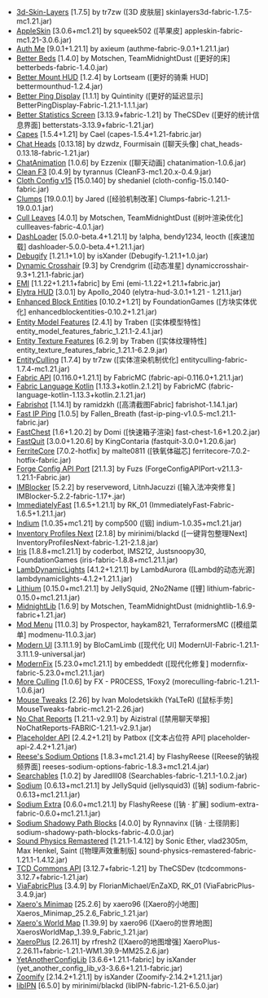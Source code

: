 - [3d\-Skin\-Layers](https://modrinth.com/mod/zV5r3pPn) [1\.7\.5] by tr7zw (\[3D 皮肤层\] skinlayers3d\-fabric\-1\.7\.5\-mc1\.21\.jar)
- [AppleSkin](https://modrinth.com/mod/EsAfCjCV) [3\.0\.6\+mc1\.21] by squeek502 (\[苹果皮\] appleskin\-fabric\-mc1\.21\-3\.0\.6\.jar)
- [Auth Me](https://modrinth.com/mod/yjgIrBjZ) [9\.0\.1\+1\.21\.1] by axieum (authme\-fabric\-9\.0\.1\+1\.21\.1\.jar)
- [Better Beds](https://modrinth.com/mod/kKwy3HU9) [1\.4\.0] by Motschen, TeamMidnightDust (\[更好的床\] betterbeds\-fabric\-1\.4\.0\.jar)
- [Better Mount HUD](https://modrinth.com/mod/kqJFAPU9) [1\.2\.4] by Lortseam (\[更好的骑乘 HUD\] bettermounthud\-1\.2\.4\.jar)
- [Better Ping Display](https://modrinth.com/mod/MS1ZMyR7) [1\.1\.1] by Quintinity (\[更好的延迟显示\] BetterPingDisplay\-Fabric\-1\.21\.1\-1\.1\.1\.jar)
- [Better Statistics Screen](https://modrinth.com/mod/n6PXGAoM) [3\.13\.9\+fabric\-1\.21] by TheCSDev (\[更好的统计信息界面\] betterstats\-3\.13\.9\+fabric\-1\.21\.jar)
- [Capes](https://modrinth.com/mod/89Wsn8GD) [1\.5\.4\+1\.21] by Cael (capes\-1\.5\.4\+1\.21\-fabric\.jar)
- [Chat Heads](https://modrinth.com/mod/Wb5oqrBJ) [0\.13\.18] by dzwdz, Fourmisain (\[聊天头像\] chat\_heads\-0\.13\.18\-fabric\-1\.21\.jar)
- [ChatAnimation](https://modrinth.com/mod/DnNYdJsx) [1\.0\.6] by Ezzenix (\[聊天动画\] chatanimation\-1\.0\.6\.jar)
- [Clean F3](https://modrinth.com/mod/5lvjfaRs) [0\.4\.9] by tyrannus (CleanF3\-mc1\.20\.x\-0\.4\.9\.jar)
- [Cloth Config v15](https://modrinth.com/mod/9s6osm5g) [15\.0\.140] by shedaniel (cloth\-config\-15\.0\.140\-fabric\.jar)
- [Clumps](https://modrinth.com/mod/Wnxd13zP) [19\.0\.0\.1] by Jared (\[经验机制改革\] Clumps\-fabric\-1\.21\.1\-19\.0\.0\.1\.jar)
- [Cull Leaves](https://modrinth.com/mod/GNxdLCoP) [4\.0\.1] by Motschen, TeamMidnightDust (\[树叶渲染优化\] cullleaves\-fabric\-4\.0\.1\.jar)
- [DashLoader](https://modrinth.com/mod/ZfQ3kTvR) [5\.0\.0\-beta\.4\+1\.21\.1] by \!alpha, bendy1234, leocth (\[疾速加载\] dashloader\-5\.0\.0\-beta\.4\+1\.21\.1\.jar)
- [Debugify](https://modrinth.com/mod/QwxR6Gcd) [1\.21\.1\+1\.0] by isXander (Debugify\-1\.21\.1\+1\.0\.jar)
- [Dynamic Crosshair](https://modrinth.com/mod/ZcR9weSm) [9\.3] by Crendgrim (\[动态准星\] dynamiccrosshair\-9\.3\+1\.21\.1\-fabric\.jar)
- [EMI](https://modrinth.com/mod/fRiHVvU7) [1\.1\.22\+1\.21\.1\+fabric] by Emi (emi\-1\.1\.22\+1\.21\.1\+fabric\.jar)
- [Elytra HUD](https://modrinth.com/mod/9i8NoZRd) [3\.0\.1] by Apollo\_2040 (elytra\-hud\-3\.0\.1\+1\.21 \- 1\.21\.1\.jar)
- [Enhanced Block Entities](https://modrinth.com/mod/OVuFYfre) [0\.10\.2\+1\.21] by FoundationGames (\[方块实体优化\] enhancedblockentities\-0\.10\.2\+1\.21\.jar)
- [Entity Model Features](https://modrinth.com/mod/4I1XuqiY) [2\.4\.1] by Traben (\[实体模型特性\] entity\_model\_features\_fabric\_1\.21\.1\-2\.4\.1\.jar)
- [Entity Texture Features](https://modrinth.com/mod/BVzZfTc1) [6\.2\.9] by Traben (\[实体纹理特性\] entity\_texture\_features\_fabric\_1\.21\.1\-6\.2\.9\.jar)
- [EntityCulling](https://modrinth.com/mod/NNAgCjsB) [1\.7\.4] by tr7zw (\[实体渲染机制优化\] entityculling\-fabric\-1\.7\.4\-mc1\.21\.jar)
- [Fabric API](https://modrinth.com/mod/P7dR8mSH) [0\.116\.0\+1\.21\.1] by FabricMC (fabric\-api\-0\.116\.0\+1\.21\.1\.jar)
- [Fabric Language Kotlin](https://modrinth.com/mod/Ha28R6CL) [1\.13\.3\+kotlin\.2\.1\.21] by FabricMC (fabric\-language\-kotlin\-1\.13\.3\+kotlin\.2\.1\.21\.jar)
- [Fabrishot](https://modrinth.com/mod/3qsfQtE9) [1\.14\.1] by ramidzkh (\[高清截图Fabric\] fabrishot\-1\.14\.1\.jar)
- [Fast IP Ping](https://modrinth.com/mod/9mtu0sUO) [1\.0\.5] by Fallen\_Breath (fast\-ip\-ping\-v1\.0\.5\-mc1\.21\.1\-fabric\.jar)
- [FastChest](https://modrinth.com/mod/WNcgffMw) [1\.6\+1\.20\.2] by Domi (\[快速箱子渲染\] fast\-chest\-1\.6\+1\.20\.2\.jar)
- [FastQuit](https://modrinth.com/mod/x1hIzbuY) [3\.0\.0\+1\.20\.6] by KingContaria (fastquit\-3\.0\.0\+1\.20\.6\.jar)
- [FerriteCore](https://modrinth.com/mod/uXXizFIs) [7\.0\.2\-hotfix] by malte0811 (\[铁氧体磁芯\] ferritecore\-7\.0\.2\-hotfix\-fabric\.jar)
- [Forge Config API Port](https://modrinth.com/mod/ohNO6lps) [21\.1\.3] by Fuzs (ForgeConfigAPIPort\-v21\.1\.3\-1\.21\.1\-Fabric\.jar)
- [IMBlocker](https://modrinth.com/mod/WMDesFsZ) [5\.2\.2] by reserveword, LitnhJacuzzi (\[输入法冲突修复\] IMBlocker\-5\.2\.2\-fabric\-1\.17\+\.jar)
- [ImmediatelyFast](https://modrinth.com/mod/5ZwdcRci) [1\.6\.5\+1\.21\.1] by RK\_01 (ImmediatelyFast\-Fabric\-1\.6\.5\+1\.21\.1\.jar)
- [Indium](https://modrinth.com/mod/Orvt0mRa) [1\.0\.35\+mc1\.21] by comp500 (\[铟\] indium\-1\.0\.35\+mc1\.21\.jar)
- [Inventory Profiles Next](https://modrinth.com/mod/O7RBXm3n) [2\.1\.8] by mirinimi/blackd (\[一键背包整理Next\] InventoryProfilesNext\-fabric\-1\.21\-2\.1\.8\.jar)
- [Iris](https://modrinth.com/mod/YL57xq9U) [1\.8\.8\+mc1\.21\.1] by coderbot, IMS212, Justsnoopy30, FoundationGames (iris\-fabric\-1\.8\.8\+mc1\.21\.1\.jar)
- [LambDynamicLights](https://modrinth.com/mod/yBW8D80W) [4\.1\.2\+1\.21\.1] by LambdAurora (\[Lambd的动态光源\] lambdynamiclights\-4\.1\.2\+1\.21\.1\.jar)
- [Lithium](https://modrinth.com/mod/gvQqBUqZ) [0\.15\.0\+mc1\.21\.1] by JellySquid, 2No2Name (\[锂\] lithium\-fabric\-0\.15\.0\+mc1\.21\.1\.jar)
- [MidnightLib](https://modrinth.com/mod/codAaoxh) [1\.6\.9] by Motschen, TeamMidnightDust (midnightlib\-1\.6\.9\-fabric\+1\.21\.jar)
- [Mod Menu](https://modrinth.com/mod/mOgUt4GM) [11\.0\.3] by Prospector, haykam821, TerraformersMC (\[模组菜单\] modmenu\-11\.0\.3\.jar)
- [Modern UI](https://modrinth.com/mod/3sjzyvGR) [3\.11\.1\.9] by BloCamLimb (\[现代化 UI\] ModernUI\-Fabric\-1\.21\.1\-3\.11\.1\.9\-universal\.jar)
- [ModernFix](https://modrinth.com/mod/nmDcB62a) [5\.23\.0\+mc1\.21\.1] by embeddedt (\[现代化修复\] modernfix\-fabric\-5\.23\.0\+mc1\.21\.1\.jar)
- [More Culling](https://modrinth.com/mod/51shyZVL) [1\.0\.6] by FX \- PR0CESS, 1Foxy2 (moreculling\-fabric\-1\.21\.1\-1\.0\.6\.jar)
- [Mouse Tweaks](https://modrinth.com/mod/aC3cM3Vq) [2\.26] by Ivan Molodetskikh \(YaLTeR\) (\[鼠标手势\] MouseTweaks\-fabric\-mc1\.21\-2\.26\.jar)
- [No Chat Reports](https://modrinth.com/mod/qQyHxfxd) [1\.21\.1\-v2\.9\.1] by Aizistral (\[禁用聊天举报\] NoChatReports\-FABRIC\-1\.21\.1\-v2\.9\.1\.jar)
- [Placeholder API](https://modrinth.com/mod/eXts2L7r) [2\.4\.2\+1\.21] by Patbox (\[文本占位符 API\] placeholder\-api\-2\.4\.2\+1\.21\.jar)
- [Reese's Sodium Options](https://modrinth.com/mod/Bh37bMuy) [1\.8\.3\+mc1\.21\.4] by FlashyReese (\[Reese的钠视频界面\] reeses\-sodium\-options\-fabric\-1\.8\.3\+mc1\.21\.4\.jar)
- [Searchables](https://modrinth.com/mod/fuuu3xnx) [1\.0\.2] by Jaredlll08 (Searchables\-fabric\-1\.21\.1\-1\.0\.2\.jar)
- [Sodium](https://modrinth.com/mod/AANobbMI) [0\.6\.13\+mc1\.21\.1] by JellySquid \(jellysquid3\) (\[钠\] sodium\-fabric\-0\.6\.13\+mc1\.21\.1\.jar)
- [Sodium Extra](https://modrinth.com/mod/PtjYWJkn) [0\.6\.0\+mc1\.21\.1] by FlashyReese (\[钠 · 扩展\] sodium\-extra\-fabric\-0\.6\.0\+mc1\.21\.1\.jar)
- [Sodium Shadowy Path Blocks](https://modrinth.com/mod/EIa1eiMm) [4\.0\.0] by Rynnavinx (\[钠 · 土径阴影\] sodium\-shadowy\-path\-blocks\-fabric\-4\.0\.0\.jar)
- [Sound Physics Remastered](https://modrinth.com/mod/qyVF9oeo) [1\.21\.1\-1\.4\.12] by Sonic Ether, vlad2305m, Max Henkel, Saint (\[物理声效重制版\] sound\-physics\-remastered\-fabric\-1\.21\.1\-1\.4\.12\.jar)
- [TCD Commons API](https://modrinth.com/mod/Eldc1g37) [3\.12\.7\+fabric\-1\.21] by TheCSDev (tcdcommons\-3\.12\.7\+fabric\-1\.21\.jar)
- [ViaFabricPlus](https://modrinth.com/mod/rIC2XJV4) [3\.4\.9] by FlorianMichael/EnZaXD, RK\_01 (ViaFabricPlus\-3\.4\.9\.jar)
- [Xaero's Minimap](https://modrinth.com/mod/1bokaNcj) [25\.2\.6] by xaero96 (\[Xaero的小地图\] Xaeros\_Minimap\_25\.2\.6\_Fabric\_1\.21\.jar)
- [Xaero's World Map](https://modrinth.com/mod/NcUtCpym) [1\.39\.9] by xaero96 (\[Xaero的世界地图\] XaerosWorldMap\_1\.39\.9\_Fabric\_1\.21\.jar)
- [XaeroPlus](https://modrinth.com/mod/EnPUzSTg) [2\.26\.11] by rfresh2 (\[Xaero的地图增强\] XaeroPlus\-2\.26\.11\+fabric\-1\.21\.1\-WM1\.39\.9\-MM25\.2\.6\.jar)
- [YetAnotherConfigLib](https://modrinth.com/mod/1eAoo2KR) [3\.6\.6\+1\.21\.1\-fabric] by isXander (yet\_another\_config\_lib\_v3\-3\.6\.6\+1\.21\.1\-fabric\.jar)
- [Zoomify](https://modrinth.com/mod/w7ThoJFB) [2\.14\.2\+1\.21\.1] by isXander (Zoomify\-2\.14\.2\+1\.21\.1\.jar)
- [libIPN](https://modrinth.com/mod/onSQdWhM) [6\.5\.0] by mirinimi/blackd (libIPN\-fabric\-1\.21\-6\.5\.0\.jar)
